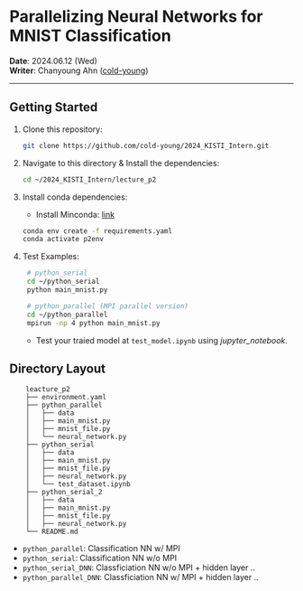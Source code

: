 # Parallelizing Neural Networks for MNIST Classification 
**Date**: 2024.06.12 (Wed) <br>
**Writer**: Chanyoung Ahn ([cold-young](https://github.com/cold-young))
___

## Getting Started 

1. Clone this repository:
    ```sh
    git clone https://github.com/cold-young/2024_KISTI_Intern.git
    ```

2. Navigate to this directory & Install the dependencies:
    ```sh
    cd ~/2024_KISTI_Intern/lecture_p2
    ```
3. Install conda dependencies: 
   - Install Minconda: [link](https://docs.anaconda.com/free/miniconda/)
    ```sh
    conda env create -f requirements.yaml
    conda activate p2env    
    ```
4. Test Examples:
   ```sh
    # python_serial
    cd ~/python_serial
    python main_mnist.py

    # python_parallel (MPI parallel version)
    cd ~/python_parallel
    mpirun -np 4 python main_mnist.py 
   ```
    - Test your traied model at `test_model.ipynb` using *jupyter_notebook*.

## Directory Layout
```text
    leacture_p2
    ├── environment.yaml
    ├── python_parallel
    │   ├── data
    │   ├── main_mnist.py
    │   ├── mnist_file.py
    │   └── neural_network.py
    ├── python_serial
    │   ├── data
    │   ├── main_mnist.py
    │   ├── mnist_file.py
    │   ├── neural_network.py
    │   └── test_dataset.ipynb
    ├── python_serial_2 
    │   ├── data
    │   ├── main_mnist.py
    │   ├── mnist_file.py
    │   ├── neural_network.py
    └── README.md
```
- `python_parallel`: Classification NN w/ MPI 
- `python_serial`: Classification NN w/o MPI 
- `python_serial_DNN`: Classficiation NN w/o MPI + hidden layer .. 
- `python_parallel_DNN`: Classficiation NN w/ MPI + hidden layer .. 
